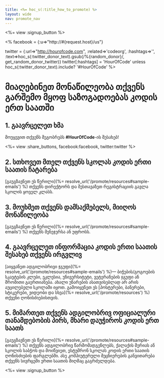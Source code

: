 ```yaml
---
title: <%= hoc_s(:title_how_to_promote) %>
layout: wide
nav: promote_nav
---
```

<%= view :signup_button %>

<% facebook = {:u=>"http://#{request.host}/us"}

twitter = {:url=>"http://hourofcode.com", :related=>'codeorg', :hashtags=>'', :text=>hoc_s(:twitter_donor_text).gsub(/%{random_donor}/, get_random_donor_twitter)} twitter[:hashtags] = 'HourOfCode' unless hoc_s(:twitter_donor_text).include? '#HourOfCode' %>

# მიაღებინეთ მონაწილეობა თქვენს გარშემო მყოფ საზოგადოებას კოდის ერთ საათში

## 1. გაავრცელეთ ხმა

მოუყევით თქვენს მეგობრებს **#HourOfCode**-ის შესახებ!

<%= view :share_buttons, facebook:facebook, twitter:twitter %>

## 2. სთხოვეთ მთელ თქვენს სკოლას კოდის ერთი საათის ჩატარება

[გაუგზავნეთ ეს წერილი](%= resolve_url('/promote/resources#sample-emails') %) თქვენს დირექტორს და შესთავაზეთ რეგისტრაციის გავლა სკოლის ყოველ კლასს.

## 3. მოუხმეთ თქვენს დამსაქმებელს, მიიღოს მონაწილეობა

[გაუგზავნეთ ეს წერილი](%= resolve_url('/promote/resources#sample-emails') %) თქვენს მენეჯერსა ან უფროსს.

## 4. გაავრცელეთ ინფორმაცია კოდის ერთი საათის შესახებ თქვენს ირგვლივ

[აიყვანეთ ადგილობრივი ჯგუფი](%= resolve_url('/promote/resources#sample-emails') %)— ბიჭების/გოგოების სკაუტების კლუბი, ეკლესია, უნივერსიტეტი, ვეტერანების ჯგუფი ან შრომითი გაერთიანება. ახალი უნარების ასათვისებლად არ არის აუცილებელი სკოლაში იყოთ. გამოიყენეთ ეს [პოსტერები, ბანერები, სტიკერები, ვიდეობი და სხვა](%= resolve_url('/promote/resources') %) თქვენი ღონისძიებისთვის.

## 5. მიმართეთ თქვენს ადგილობრივ ოფიციალური თანამდებობის პირს, მხარი დაუჭიროს კოდის ერთ საათს

[გაუგზავნეთ ეს წერილი](%= resolve_url('/promote/resources#sample-emails') %) თქვენს ადგილობრივ წარმომადგენლებს, ქალაქის მერიას ან სკოლის საბჭოს და მოიწვიეთ, ესტუმრონ სკოლას კოდის ერთი საათის ღონისძიების ფარგლებში. ასე კომპიუტერული მეცნიერების განვითარება თქვენს სივრცეში ერთი საათის მიღმაც გაგრძელდება.

<%= view :signup_button %>